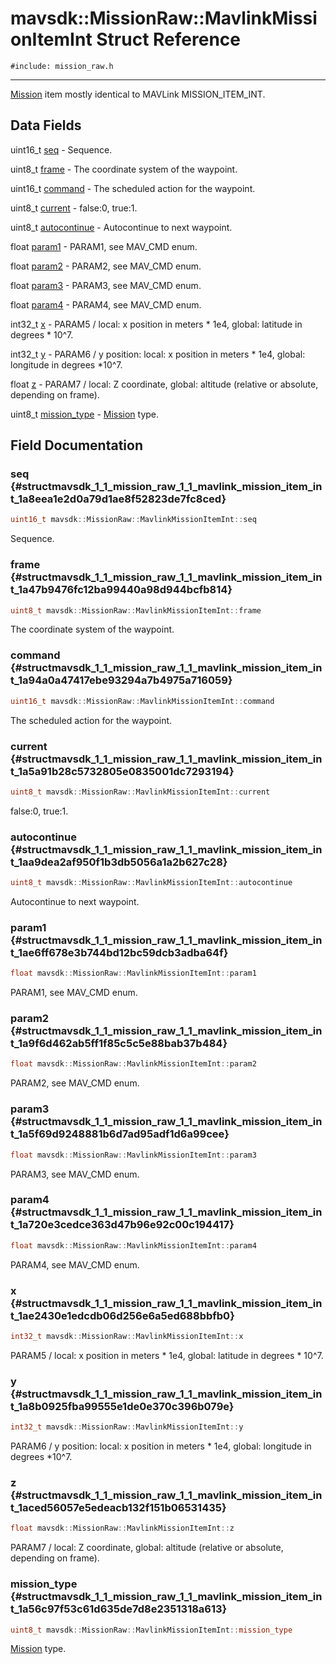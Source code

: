 # mavsdk::MissionRaw::MavlinkMissionItemInt Struct Reference
`#include: mission_raw.h`

----


[Mission](classmavsdk_1_1_mission.md) item mostly identical to MAVLink MISSION_ITEM_INT. 


## Data Fields


uint16_t [seq](#structmavsdk_1_1_mission_raw_1_1_mavlink_mission_item_int_1a8eea1e2d0a79d1ae8f52823de7fc8ced)  - Sequence.

uint8_t [frame](#structmavsdk_1_1_mission_raw_1_1_mavlink_mission_item_int_1a47b9476fc12ba99440a98d944bcfb814)  - The coordinate system of the waypoint.

uint16_t [command](#structmavsdk_1_1_mission_raw_1_1_mavlink_mission_item_int_1a94a0a47417ebe93294a7b4975a716059)  - The scheduled action for the waypoint.

uint8_t [current](#structmavsdk_1_1_mission_raw_1_1_mavlink_mission_item_int_1a5a91b28c5732805e0835001dc7293194)  - false:0, true:1.

uint8_t [autocontinue](#structmavsdk_1_1_mission_raw_1_1_mavlink_mission_item_int_1aa9dea2af950f1b3db5056a1a2b627c28)  - Autocontinue to next waypoint.

float [param1](#structmavsdk_1_1_mission_raw_1_1_mavlink_mission_item_int_1ae6ff678e3b744bd12bc59dcb3adba64f)  - PARAM1, see MAV_CMD enum.

float [param2](#structmavsdk_1_1_mission_raw_1_1_mavlink_mission_item_int_1a9f6d462ab5ff1f85c5c5e88bab37b484)  - PARAM2, see MAV_CMD enum.

float [param3](#structmavsdk_1_1_mission_raw_1_1_mavlink_mission_item_int_1a5f69d9248881b6d7ad95adf1d6a99cee)  - PARAM3, see MAV_CMD enum.

float [param4](#structmavsdk_1_1_mission_raw_1_1_mavlink_mission_item_int_1a720e3cedce363d47b96e92c00c194417)  - PARAM4, see MAV_CMD enum.

int32_t [x](#structmavsdk_1_1_mission_raw_1_1_mavlink_mission_item_int_1ae2430e1edcdb06d256e6a5ed688bbfb0)  - PARAM5 / local: x position in meters * 1e4, global: latitude in degrees * 10^7.

int32_t [y](#structmavsdk_1_1_mission_raw_1_1_mavlink_mission_item_int_1a8b0925fba99555e1de0e370c396b079e)  - PARAM6 / y position: local: x position in meters * 1e4, global: longitude in degrees *10^7.

float [z](#structmavsdk_1_1_mission_raw_1_1_mavlink_mission_item_int_1aced56057e5edeacb132f151b06531435)  - PARAM7 / local: Z coordinate, global: altitude (relative or absolute, depending on frame).

uint8_t [mission_type](#structmavsdk_1_1_mission_raw_1_1_mavlink_mission_item_int_1a56c97f53c61d635de7d8e2351318a613)  - [Mission](classmavsdk_1_1_mission.md) type.


## Field Documentation


### seq {#structmavsdk_1_1_mission_raw_1_1_mavlink_mission_item_int_1a8eea1e2d0a79d1ae8f52823de7fc8ced}

```cpp
uint16_t mavsdk::MissionRaw::MavlinkMissionItemInt::seq
```


Sequence.


### frame {#structmavsdk_1_1_mission_raw_1_1_mavlink_mission_item_int_1a47b9476fc12ba99440a98d944bcfb814}

```cpp
uint8_t mavsdk::MissionRaw::MavlinkMissionItemInt::frame
```


The coordinate system of the waypoint.


### command {#structmavsdk_1_1_mission_raw_1_1_mavlink_mission_item_int_1a94a0a47417ebe93294a7b4975a716059}

```cpp
uint16_t mavsdk::MissionRaw::MavlinkMissionItemInt::command
```


The scheduled action for the waypoint.


### current {#structmavsdk_1_1_mission_raw_1_1_mavlink_mission_item_int_1a5a91b28c5732805e0835001dc7293194}

```cpp
uint8_t mavsdk::MissionRaw::MavlinkMissionItemInt::current
```


false:0, true:1.


### autocontinue {#structmavsdk_1_1_mission_raw_1_1_mavlink_mission_item_int_1aa9dea2af950f1b3db5056a1a2b627c28}

```cpp
uint8_t mavsdk::MissionRaw::MavlinkMissionItemInt::autocontinue
```


Autocontinue to next waypoint.


### param1 {#structmavsdk_1_1_mission_raw_1_1_mavlink_mission_item_int_1ae6ff678e3b744bd12bc59dcb3adba64f}

```cpp
float mavsdk::MissionRaw::MavlinkMissionItemInt::param1
```


PARAM1, see MAV_CMD enum.


### param2 {#structmavsdk_1_1_mission_raw_1_1_mavlink_mission_item_int_1a9f6d462ab5ff1f85c5c5e88bab37b484}

```cpp
float mavsdk::MissionRaw::MavlinkMissionItemInt::param2
```


PARAM2, see MAV_CMD enum.


### param3 {#structmavsdk_1_1_mission_raw_1_1_mavlink_mission_item_int_1a5f69d9248881b6d7ad95adf1d6a99cee}

```cpp
float mavsdk::MissionRaw::MavlinkMissionItemInt::param3
```


PARAM3, see MAV_CMD enum.


### param4 {#structmavsdk_1_1_mission_raw_1_1_mavlink_mission_item_int_1a720e3cedce363d47b96e92c00c194417}

```cpp
float mavsdk::MissionRaw::MavlinkMissionItemInt::param4
```


PARAM4, see MAV_CMD enum.


### x {#structmavsdk_1_1_mission_raw_1_1_mavlink_mission_item_int_1ae2430e1edcdb06d256e6a5ed688bbfb0}

```cpp
int32_t mavsdk::MissionRaw::MavlinkMissionItemInt::x
```


PARAM5 / local: x position in meters * 1e4, global: latitude in degrees * 10^7.


### y {#structmavsdk_1_1_mission_raw_1_1_mavlink_mission_item_int_1a8b0925fba99555e1de0e370c396b079e}

```cpp
int32_t mavsdk::MissionRaw::MavlinkMissionItemInt::y
```


PARAM6 / y position: local: x position in meters * 1e4, global: longitude in degrees *10^7.


### z {#structmavsdk_1_1_mission_raw_1_1_mavlink_mission_item_int_1aced56057e5edeacb132f151b06531435}

```cpp
float mavsdk::MissionRaw::MavlinkMissionItemInt::z
```


PARAM7 / local: Z coordinate, global: altitude (relative or absolute, depending on frame).


### mission_type {#structmavsdk_1_1_mission_raw_1_1_mavlink_mission_item_int_1a56c97f53c61d635de7d8e2351318a613}

```cpp
uint8_t mavsdk::MissionRaw::MavlinkMissionItemInt::mission_type
```


[Mission](classmavsdk_1_1_mission.md) type.

